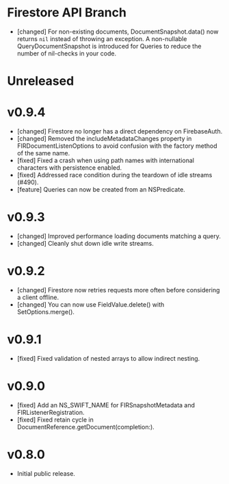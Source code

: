 # Firestore API Branch
- [changed] For non-existing documents, DocumentSnapshot.data() now returns `nil`
  instead of throwing an exception. A non-nullable QueryDocumentSnapshot is
  introduced for Queries to reduce the number of nil-checks in your code.

# Unreleased

# v0.9.4
- [changed] Firestore no longer has a direct dependency on FirebaseAuth.
- [changed] Removed the includeMetadataChanges property in FIRDocumentListenOptions
  to avoid confusion with the factory method of the same name.
- [fixed] Fixed a crash when using path names with international characters
  with persistence enabled.
- [fixed] Addressed race condition during the teardown of idle streams (#490).
- [feature] Queries can now be created from an NSPredicate.

# v0.9.3
- [changed] Improved performance loading documents matching a query.
- [changed] Cleanly shut down idle write streams.

# v0.9.2
- [changed] Firestore now retries requests more often before considering a client offline.
- [changed] You can now use FieldValue.delete() with SetOptions.merge().

# v0.9.1
- [fixed] Fixed validation of nested arrays to allow indirect nesting.

# v0.9.0
- [fixed] Add an NS_SWIFT_NAME for FIRSnapshotMetadata and FIRListenerRegistration.
- [fixed] Fixed retain cycle in DocumentReference.getDocument(completion:).

# v0.8.0
- Initial public release.
